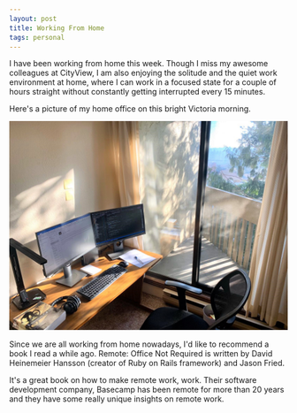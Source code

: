 ```yaml
---
layout: post
title: Working From Home
tags: personal 
---
```

I have been working from home this week. Though I miss my awesome colleagues at CityView, I am also enjoying the solitude and the quiet work environment at home, where I can work in a focused state for a couple of hours straight without constantly getting interrupted every 15 minutes. 

Here's a picture of my home office on this bright Victoria morning.

<div class="random centered">
  <a target="_blank" href="/images/random/home_office.jpeg">
    <img src="/images/random/home_office.jpeg" alt="Home Office">
  </a>
</div>

Since we are all working from home nowadays, I'd like to recommend a book I read a while ago. Remote: Office Not Required is written by David Heinemeier Hansson (creator of Ruby on Rails framework) and Jason Fried.

It's a great book on how to make remote work, work. Their software development company, Basecamp has been remote for more than 20 years and they have some really unique insights on remote work. 